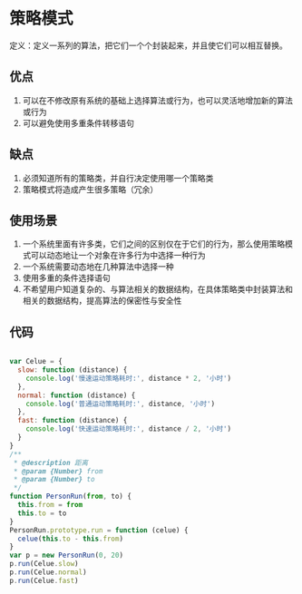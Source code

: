 # 策略模式

定义：定义一系列的算法，把它们一个个封装起来，并且使它们可以相互替换。

## 优点

1. 可以在不修改原有系统的基础上选择算法或行为，也可以灵活地增加新的算法或行为
2. 可以避免使用多重条件转移语句

## 缺点

1. 必须知道所有的策略类，并自行决定使用哪一个策略类
2. 策略模式将造成产生很多策略（冗余）

## 使用场景

1. 一个系统里面有许多类，它们之间的区别仅在于它们的行为，那么使用策略模式可以动态地让一个对象在许多行为中选择一种行为
2. 一个系统需要动态地在几种算法中选择一种
3. 使用多重的条件选择语句
4. 不希望用户知道复杂的、与算法相关的数据结构，在具体策略类中封装算法和相关的数据结构，提高算法的保密性与安全性

## 代码

```js

var Celue = {
  slow: function (distance) {
    console.log('慢速运动策略耗时:', distance * 2, '小时')
  },
  normal: function (distance) {
    console.log('普通运动策略耗时:', distance, '小时')
  },
  fast: function (distance) {
    console.log('快速运动策略耗时:', distance / 2, '小时')
  }
}
/**
 * @description 距离
 * @param {Number} from 
 * @param {Number} to 
 */
function PersonRun(from, to) {
  this.from = from
  this.to = to
}
PersonRun.prototype.run = function (celue) {
  celue(this.to - this.from)
}
var p = new PersonRun(0, 20)
p.run(Celue.slow)
p.run(Celue.normal)
p.run(Celue.fast)

```
